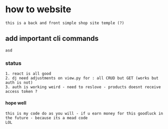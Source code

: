 # how to website
    this is a back and front simple shop site temple (?) 

## add important cli commands 
    asd

### status
    1. react is all good 
    2. dj need adjustments on view.py for : all CRUD but GET (works but auth is not)
    3. auth is working weird - need to reslove - products doesnt receive access token ? 


#### hope well 
    this is my code do as you will - if u earn money for this goodluck in the future - because its a mead code  
    LOL

